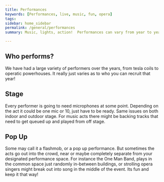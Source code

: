 ```yaml
---
title: Performances
keywords: [Performances, live, music, fun, opera]
tags:
sidebar: home_sidebar
permalink: /general/performances
summary: Music, lights, action!  Performances can vary from year to year, drawing huge crowds or giving a platform to a struggling young musician.

---
```

## Who performs?
We have had a large variety of performers over the years, from tesla coils to operatic powerhouses.  It really just varies as to who you can recruit that year!

## Stage
Every performer is going to need microphones at some point.  Depending on the act it could be one mic or 10, just have to be ready.  Same issues on both indoor and outdoor stage.  For music acts there might be backing tracks that need to get queued up and played from off stage.

## Pop Up
Some may call it a flashmob, or a pop up performance.  But sometimes the acts go out into the crowd, near or maybe completely separate from your designated performance space.  For instance the One Man Band, plays in the common space just randomly in-between buildings, or strolling opera singers might break out into song in the middle of the event.  Its fun and keep it that way!
